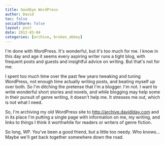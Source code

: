 ```yaml
---
title: Goodbye WordPress
author: David
toc: false
socialShare: false
layout: post
date: 2012-03-04
categories: [archive, broken_abbey]
---
```


I'm done with WordPress. It's wonderful, but it's too much for me. I know in
this day and age it seems every aspiring writer runs a tight blog, with frequent
posts and guests and insightful advice on writing. But that's not for me.

I spent too much time over the past few years tweaking and tuning WordPress, not
enough time actually writing posts, and beating myself up over both. So I'm
ditching the pretense that I'm a blogger. I'm not. I want to write wonderful
short stories and novels, and while blogging may help some in their pursuit of
genre writing, it doesn't help me. It stresses me out, which is not what I need.

So, I'm archiving my old WordPress site to http://archive.davidlday.com and in
its place I'm putting a single page with information on me, my writing, and
links to things I think it worthwhile for readers or writers of genre fiction.

So long, WP. You've been a good friend, but a little too needy. Who knows...
Maybe we'll get back together somewhere down the road.
